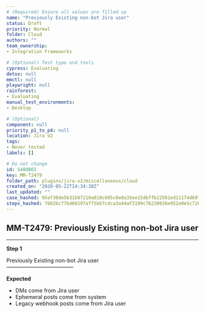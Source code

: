 ```yaml
---
# (Required) Ensure all values are filled up
name: "Previously Existing non-bot Jira user"
status: Draft
priority: Normal
folder: Cloud
authors: ""
team_ownership: 
- Integration Frameworks

# (Optional) Test type and tools
cypress: Evaluating
detox: null
mmctl: null
playwright: null
rainforest: 
- Evaluating
manual_test_environments: 
- Desktop

# (Optional)
component: null
priority_p1_to_p4: null
location: Jira V2
tags: 
- Never tested
labels: []

# Do not change
id: 5480865
key: MM-T2479
folder_path: plugins/jira-v2/miscellaneous/cloud
created_on: "2020-05-22T14:34:38Z"
last_updated: ""
case_hashed: 95ef30de5b31b87210a010c605c8e0a35ee15dbffb22501ed11174d697e1064777635ff0fcb838a31a7826991d191fab
steps_hashed: 7602bcf7bd68197aff5b67cdca3a44af3199c76230038e952e0e5c726e1e2c2283ade96134ee7ba3ec233bae6518af4f
---
```


## MM-T2479: Previously Existing non-bot Jira user

---

**Step 1**

Previously Existing non-bot Jira user\
–––––––––––––––––––––––––

**Expected**

- DMs come from Jira user
- Ephemeral posts come from system
- Legacy webhook posts come from Jira user
